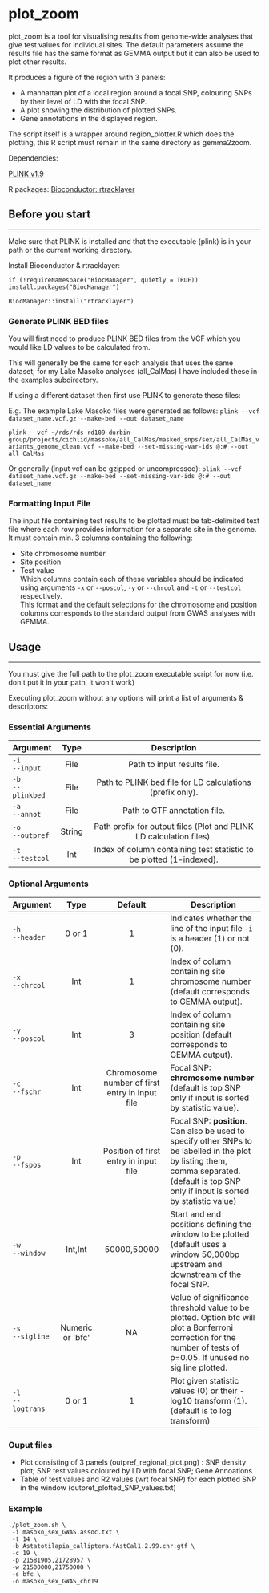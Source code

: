 plot_zoom
====

plot_zoom  is a tool for visualising results from genome-wide analyses that give test values for individual sites. The default parameters assume the results file has the same format as GEMMA output but it can also be used to plot other results. 

It produces a figure of the region with 3 panels: 
- A manhattan plot of a local region around a focal SNP, colouring SNPs by their level of LD with the focal SNP.
- A plot showing the distribution of plotted SNPs.  
- Gene annotations in the displayed region.

The script itself is a wrapper around region_plotter.R which does the plotting, this R script must remain in the same directory as gemma2zoom.

Dependencies:

[PLINK v1.9](https://www.cog-genomics.org/plink2)

R packages: 
[Bioconductor: rtracklayer](https://bioconductor.org/packages/release/bioc/html/rtracklayer.html)


## Before you start
____

Make sure that PLINK is installed and that the executable (plink) is in your path or the current working directory.

Install Bioconductor & rtracklayer:

`if (!requireNamespace("BiocManager", quietly = TRUE))
  install.packages("BiocManager")`

`BiocManager::install("rtracklayer")`

### Generate PLINK BED files

You will first need to produce PLINK BED files from the VCF which you would like LD values to be calculated from.

This will generally be the same for each analysis that uses the same dataset; for my Lake Masoko analyses (all_CalMas) I have included these in the examples subdirectory.

If using a different dataset then first use PLINK to generate these files:

E.g. The example Lake Masoko files were generated as follows:
`plink --vcf dataset_name.vcf.gz --make-bed --out dataset_name`

`plink --vcf ~/rds/rds-rd109-durbin-group/projects/cichlid/massoko/all_CalMas/masked_snps/sex/all_CalMas_variants_genome_clean.vcf --make-bed --set-missing-var-ids @:# --out all_CalMas`

Or generally (input vcf can be gzipped or uncompressed):
`plink --vcf dataset_name.vcf.gz --make-bed --set-missing-var-ids @:# --out dataset_name`

### Formatting Input File 

The input file containing test results to be plotted must be tab-delimited text file where each row provides information for a separate site in the genome.
It must contain min. 3 columns containing the following: 
- Site chromosome number
- Site position
- Test value <br>
Which columns contain each of these variables should be indicated using arguments `-x` or `--poscol`, `-y` or `--chrcol` and `-t` or `--testcol` respectively. <br>
This format and the default selections for the chromosome and position columns corresponds to the standard output from GWAS analyses with GEMMA.

## Usage
___

You must give the full path to the plot_zoom executable script for now (i.e. don't put it in your path, it won't work)

Executing plot_zoom  without any options will print a list of arguments & descriptors:

### Essential Arguments
| Argument      |    Type    | Description |
| :-------------- |:----------:| :----:|
| `-i` <br>`--input`  | File | Path to input results file. |
| `-b` <br>`--plinkbed` | File | Path to PLINK bed file for LD calculations (prefix only).  |
| `-a` <br>`--annot`| File      |    Path to GTF annotation file. |
| `-o` <br>`--outpref` | String |  Path prefix for output files (Plot and PLINK LD calculation files). | 
| `-t` <br>`--testcol`  | Int | Index of column containing test statistic to be plotted (1-indexed). |

### Optional Arguments 
| Argument      |    Type    | Default | Description | 
| :-------------- |:----------:| :----: | ----- |
| `-h` <br>`--header`  | 0 or 1 | 1 | Indicates whether the line of the input file `-i` is a header (1) or not (0). | 
| `-x` <br>`--chrcol`  | Int | 1 | Index of column containing site chromosome number (default corresponds to GEMMA output).| 
| `-y` <br>`--poscol`  | Int | 3 | Index of column containing site position (default corresponds to GEMMA output). | 
|`-c` <br>`--fschr`  | Int | Chromosome number of first entry in input file | Focal SNP: **chromosome number** (default is top SNP only if input is sorted by statistic value). | 
|`-p` <br>`--fspos`  | Int | Position of first entry in input file | Focal SNP: **position**. Can also be used to specify other SNPs to be labelled in the plot by listing them, comma separated. (default is top SNP only if input is sorted by statistic value) | 
| `-w` <br> `--window` | Int,Int | 50000,50000 | Start and end positions defining the window to be plotted (default uses a window 50,000bp upstream and downstream of the focal SNP. | 
| `-s` <br> `--sigline` | Numeric or 'bfc' | NA |Value of significance threshold value to be plotted. Option bfc will plot a Bonferroni correction for the number of tests of p=0.05. If unused no sig line plotted.
| `-l` <br> `--logtrans` | 0 or 1 | 1 |           Plot given statistic values (0) or their -log10 transform (1). <br>(default is to log transform)

### Ouput files

- Plot consisting of 3 panels (outpref_regional_plot.png) : SNP density plot; SNP test values coloured by LD with focal SNP; Gene Annoations
- Table of test values and R2 values (wrt focal SNP) for each plotted SNP in the window (outpref_plotted_SNP_values.txt)


### Example

`./plot_zoom.sh \` <br>
` -i masoko_sex_GWAS.assoc.txt \` <br>
` -t 14 \` <br>
` -b Astatotilapia_calliptera.fAstCal1.2.99.chr.gtf \` <br>
` -c 19 \` <br>
` -p 21581905,21728957 \` <br>
` -w 21500000,21750000 \` <br>
` -s bfc \` <br>
` -o masoko_sex_GWAS_chr19`

